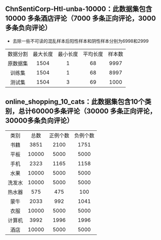 
## ChnSentiCorp-Htl-unba-10000：此数据集包含10000 多条酒店评论（7000 多条正向评论，3000 多条负向评论）
- 去除一些不可读的混乱样本后阳性样本和阴性样本分别为6998和2999
<table align="center">
    <tr  align="center">
        <td>数据分割</td>	
        <td>最大长度</td>	
        <td>最小长度</td>
        <td>平均长度</td>	
        <td>样本数</td>
     </tr>
     <tr  align="center">
         <td>原数据集</td>	
         <td>1504</td>	
         <td>1</td>	
         <td>68</td>	
         <td>9997</td>
       </tr>
   <tr  align="center">
    <td>训练集</td>	
    <td>1504</td>	
    <td>1</td>
    <td>68</td>	
    <td>8997</td>
   </tr>
   <tr  align="center">
     <td>测试集</td>	
     <td>1504</td>	
     <td>3</td>
     <td>69</td>	
     <td>1000</td>
   </tr>
  </table>
 
## online_shopping_10_cats：此数据集包含10个类别，总计60000多条评论（30000 多条正向评论，30000多条负向评论）
<table align="center">
    <tr  align="center">
      <td>类别</td>	<td>总数</td>	<td>正例个数</td>	<td>负例个数</td>
     </tr>
     <tr  align="center">
      <td>书籍</td>	<td>3851</td>	<td>2100</td>	<td>1751</td>
      </tr>
      <tr  align="center">
      <td>平板</td>	<td>10000</td>	<td>5000</td>	<td>5000</td>
       </tr>
       <tr  align="center">
      <td>手机</td>	<td>2323</td>	<td>1165</td>	<td>1158</td>
       </tr>
       <tr  align="center">
      <td>水果</td>	<td>10000</td>	<td>5000</td>	<td>5000</td>
       </tr>
       <tr  align="center">
      <td>洗发水</td>	<td>10000</td>	<td>5000</td>	<td>5000</td>
       </tr>
       <tr  align="center">
      <td>热水器</td>	<td>575</td>	<td>475</td>	<td>100</td>
       </tr>
       <tr  align="center">
      <td>蒙牛</td>	<td>2033</td>	<td>992</td>	<td>1041</td>
       </tr>
       <tr  align="center">
      <td>衣服</td>	<td>10000</td>	<td>5000</td>	<td>5000</td>
       </tr>
       <tr  align="center">
      <td>计算机</td>	<td>3992</td>	<td>1996</td>	<td>1996</td>
       </tr>
       <tr  align="center">
      <td>酒店</td>	<td>10000</td>	<td>5000</td>	<td>5000</td>
       </tr>
</table>
